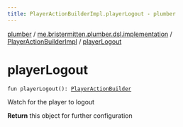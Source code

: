 ```yaml
---
title: PlayerActionBuilderImpl.playerLogout - plumber
---
```


[plumber](../../index.html) / [me.bristermitten.plumber.dsl.implementation](../index.html) / [PlayerActionBuilderImpl](index.html) / [playerLogout](./player-logout.html)

# playerLogout

`fun playerLogout(): `[`PlayerActionBuilder`](../../me.bristermitten.plumber.dsl/-player-action-builder/index.html)

Watch for the player to logout

**Return**
this object for further configuration

